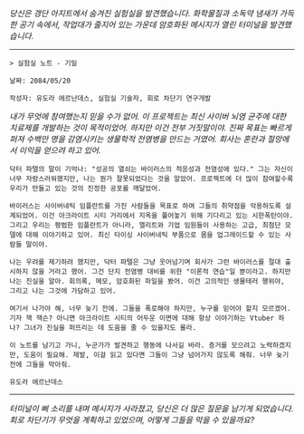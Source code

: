 _당신은 갱단 아지트에서 숨겨진 실험실을 발견했습니다. 화학물질과 소독약 냄새가 가득한 공기 속에서, 작업대가 줄지어 있는 가운데 암호화된 메시지가 열린 터미널을 발견했습니다._

---

`> 실험실 노트 - 기밀`

`날짜: 2084/05/20`

`작성자: 유도라 에르난데스, 실험실 기술자, 회로 차단기 연구개발`

_내가 무엇에 참여했는지 믿을 수가 없어. 이 프로젝트는 최신 사이버 뇌염 균주에 대한 치료제를 개발하는 것이 목적이었어. 하지만 이건 전부 거짓말이야. 진짜 목표는 빠르게 퍼져 수백만 명을 감염시키는 생물학적 전염병을 만드는 거였어. 회사는 혼란과 절망에서 이익을 얻으려 하고 있어._

`닥터 파텔의 말이 기억나: "성공의 열쇠는 바이러스의 적응성과 전염성에 있다." 그는 자신이 너무 자랑스러워했지만, 나는 뭔가 잘못되었다는 것을 알았어. 프로젝트에 더 많이 참여할수록 우리가 만들고 있는 것의 진정한 공포를 깨달았어.`

`바이러스는 사이버네틱 임플란트를 가진 사람들을 목표로 하여 그들의 취약점을 악용하도록 설계되었어. 이건 아크라이트 시티 거리에서 지옥을 풀어놓기 위해 기다리고 있는 시한폭탄이야. 그리고 우리는 평범한 임플란트가 아니라, 엘리트와 기업 임원들이 사용하는 고급, 최첨단 모델에 대해 이야기하고 있어. 최신 타이싱 사이버네틱 부품으로 몸을 업그레이드할 수 있는 사람들 말이야.`

`나는 우려를 제기하려 했지만, 닥터 파텔은 그냥 웃어넘기며 회사가 그런 바이러스를 절대 출시하지 않을 거라고 했어. 그건 단지 전염병 대비를 위한 "이론적 연습"일 뿐이라고. 하지만 나는 진실을 알아. 회의록, 메모, 암호화된 파일을 봤어. 이건 고의적인 생물테러 행위야, 그리고 나는 그것에 가담하고 있어.`

`여기서 나가야 해, 너무 늦기 전에. 그들을 폭로해야 하지만, 누구를 믿어야 할지 모르겠어. 기자 잭 잭슨? 아니면 아크라이트 시티의 어두운 이면에 대해 항상 이야기하는 Vtuber 하나? 그녀가 진실을 퍼뜨리는 데 도움을 줄 수 있을지도 몰라.`

`이 노트를 남기고 가니, 누군가가 발견하고 행동에 나서길 바라. 증거를 모으려고 노력하겠지만, 도움이 필요해. 제발, 이걸 읽고 있다면 그들이 그냥 넘어가지 않도록 해줘. 너무 늦기 전에 그들을 막아줘.`

`유도라 에르난데스`

---

_터미널이 삐 소리를 내며 메시지가 사라졌고, 당신은 더 많은 질문을 남기게 되었습니다. 회로 차단기가 무엇을 계획하고 있었으며, 어떻게 그들을 막을 수 있을까요?_

